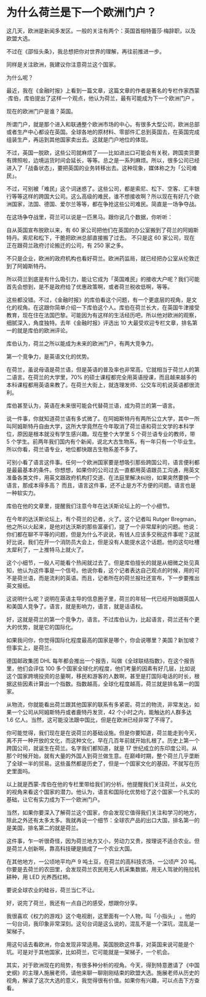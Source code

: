 # 为什么荷兰是下一个欧洲门户？

这几天，欧洲是新闻多发区。一般的关注有两个：英国首相特蕾莎·梅辞职，以及欧盟大选。

不过在《邵恒头条》，我总想把你对世界的理解，再往前推进一步。

同样是关注欧洲，我建议你注意荷兰这个国家。

为什么呢？

最近，我在《金融时报》上看到一篇文章，这篇文章的作者是著名的专栏作家西蒙·库伯，库伯提出了这样一个观点，他认为荷兰，最有可能成为下一个欧洲门户 。

现在的欧洲门户是谁？英国。

所谓门户，就是那个进入和联通整个欧洲市场的中心。有很多大型公司，欧洲总部或者生产中心都设在英国。全球各地的原材料、零部件汇总到英国去，在英国完成组装生产，再运到其他国家卖出去。这就是门户地位的体现。

不过，英国一脱欧，这些公司就麻烦了——比如进出口可能会有关税，跨国卖货要有牌照啦，边境运货时间会延长，等等。总之是一系列麻烦。所以，很多公司已经进入了「战备状态」，要把英国的业务转移出去。这种现象，媒体称之为「公司难民」。

不过，可别被「难民」这个词迷惑了。这些公司，都是索尼、松下、空客、汇丰银行等等这样的跨国大公司。这么高级的难民，谁不想接收啊？所以现在有好几个欧洲国家，法国、德国、爱尔兰等等，都在争抢这些公司难民。简直是一场争夺战。

在这场争夺战里，荷兰可以说是一匹黑马。跟你说几个数据，你听听：

自从英国宣布脱欧以来，有 60 家公司把他们在英国的办公室搬到了荷兰的阿姆斯特丹。索尼和松下，干脆把欧洲总部直接搬了过去。
不只是这 60 家公司，现在正在跟荷兰政府讨论搬迁的公司，有 250 家之多。

不只是企业，欧洲的政府机构也看好荷兰。欧洲药监局，就已经把办公室从伦敦迁到了阿姆斯特丹。

所以荷兰到底是有什么吸引力，能让它成为「英国难民」的接收大户呢？我们可能首先会想到，是不是政府给了优惠政策啊，或者荷兰税收低啊，等等。

这些都没错。不过，《金融时报》的库伯看这个问题，有一个更底层的视角，是文化的视角。在这跟你简单介绍一下库伯这个人。库伯在荷兰长大，在英国牛津接受教育，现在住在法国巴黎。可能因为有这样的生活经历吧，所以他对欧洲的观察，细腻深入，角度独特。去年《金融时报》评选出 10 大最受欢迎专栏文章，排名第一的就是库伯的欧洲评论。

库伯认为，荷兰之所以能成为未来的欧洲门户，有两大竞争力。

第一个竞争力，是英语文化的优势。

在荷兰，虽说母语是荷兰语，但是英语的普及率也非常高，它就相当于荷兰人的第二语言。在荷兰的大学里，70% 的硕士课程都完全用英语授课，而且越来越多的本科课程都用英语来教了。在荷兰大街上，就连理发师、公交车司机说英语都很流利。

库伯甚至认为，英语在未来很可能会代替荷兰语，成为荷兰的第一语言。

说一件事，你就知道荷兰语有多式微了。在阿姆斯特丹有两所公立大学，其中一所叫阿姆斯特丹自由大学，这所大学竟然在今年取消了荷兰语和荷兰文学的本科学位，原因是根本就没有学生感兴趣。现在整个大学里 5 个荷兰语专业的教师，带 5 个学生。前两年我们国内有个新闻，说北大古生物系，有一年只有一个毕业生。所以你看，荷兰语专业，地位都快跟古生物系差不多了。

可别小看了语言这件事。任何一个欧洲国家要是想吸引那些跨国公司，语言便利都是最最基本的条件。你想想，如果你的公司过去一直都用英语跟员工沟通，用英文准备各类文件，用英文跟政府机构打交道、在法庭里解决纠纷，如果突然要换一个语言，那成本得多高？
而且，语言这件事，还不止是方不方便的问题。语言也是一种软实力。

库伯在他的文章里，提醒我们注意今年在达沃斯论坛上的一个小细节。

在今年的达沃斯论坛上，有个荷兰的记者，火了。这个记者叫 Rutger Bregman，他之所以火起来，是他对达沃斯的那些富豪们，提了一个非常犀利的问题。他说：你们都在聊不平等的问题，但是为什么不说说，有钱人应该多交税这件事呢？这就好比说，我们在开一个消防员大会上，但是没有人能提水这个话题。他的这句吐槽太犀利了，一上推特马上就火了。

这个小细节，一般人可能看个热闹就过去了。但是库伯擅长的就是从细微之处见真知，他认为这件事是一个信号。他说你看，这个记者表达自己观点的时候，用的可不是荷兰语，而是流利的英语。而且，记者所在的荷兰报社还宣布，下一步要推出英文报纸。

这说明什么呢？说明在英语主导的信息圈子里，荷兰的年轻一代已经开始跟英国人和美国人竞争了。语言，就是影响力，语言，就是话语权。

好，这就是荷兰的第一个竞争力，语言。不过库伯认为，比起语言，荷兰还有个更大的优势，就是它的国际化。

如果我问你，你觉得国际化程度最高的国家是哪个，你会说哪里？美国？新加坡？但事实上，是荷兰。

德国邮政集团 DHL 每年都会推出一个报告，叫做《全球联结指数》，在这个报告里，他们会评估 100 多个国家全球化的程度，他们考量的因素有好几层，比如说这个国家跨境投资的总量啊，移民和游客的人数啊，甚至是打国际电话的时长，根据这些因素计算出一个指数。指数越高，全球化程度越高，荷兰就是排名第一的国家。

从物流，你就能看出荷兰跟其他国家的联系有多紧密。荷兰的物流，非常发达，如果一个公司从阿姆斯特丹或者鹿特丹发货，42 个小时之内，能触达的人群多达 1.6 亿人。当然，这可能没法跟中国比，但是在欧洲已经非常了不得了。

你可能觉得，我们现在是在说荷兰的基础设施。但是你要知道，荷兰能走到今天，离不开一种开放的文化，而这种文化，早在几百年前就开始扎根了。历史上第一个跨国公司，就诞生在荷兰。名字我们都知道，就是 17 世纪成立的东印度公司。从那个时候开始，就有大量的外国人到荷兰做生意。在巅峰时期，整个荷兰几乎垄断了全球一半的贸易。这些虽然都是历史了，但是一个国家文化的基因，不就写在历史里面吗。

以上就是西蒙-库伯在他的专栏里带给我们的分析。他提醒我们关注荷兰，从文化的视角来看这个国家的潜力。他认为，语言和国际化优势给了这个国家一个扎实的基础，让它有实力成为下一个欧洲门户。

当然，如果你要深入了解荷兰这个国家，你会发现它值得我们关注和学习的地方，除此之外还有太多太多。我就再说一个细节：全球农产品的出口大国，排名第一的是美国，排名第二的就是荷兰。

这件事，乍一听很奇怪，因为荷兰地方又小，劳动力又贵，按理说不适合农业。但是荷兰人创新啊，靠高科技硬是搞成了一个农业大国。

在其他地方，一公顷地平均产 9 吨土豆，在荷兰的高科技农场，一公顷产 20 吨。你要是去荷兰的农田里，会发现荷兰农民用无人机采集数据，用无人驾驶的拖拉机耕种，用 LED 光养西红柿。

要说全球农业的硅谷，荷兰当仁不让。

好，说完了荷兰，我还有一点自己的感受，想跟你分享。

我很喜欢《权力的游戏》这个电视剧，这里面有一个人物，叫「小指头」 。他的一句台词，我印象非常深刻。这句台词是这么说的，混乱不是一个深坑，混乱是一架梯子。

用这句话去看欧洲，你会发现非常适用。英国脱欧这件事，对英国来说可能是个坑。可是对于其他国家，比如荷兰，它可能就是一架梯子，一个机会。

其实，对于欧洲现在的局势，有很多种分析的视角。今天，得到特意邀请了《中国史纲》的主理人施展老师，请他来聊一聊刚刚结束的欧盟大选。施展老师从历史的视角，解读了这次大选的意义，我觉得很有价值。如果你有兴趣，可以点击下方查看。

